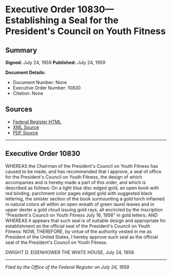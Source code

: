 # Executive Order 10830—Establishing a Seal for the President's Council on Youth Fitness

## Summary

**Signed:** July 24, 1959
**Published:** July 24, 1959

**Document Details:**
- Document Number: None
- Executive Order Number: 10830
- Citation: None

## Sources
- [Federal Register HTML](https://www.presidency.ucsb.edu/documents/executive-order-10830-establishing-seal-for-the-presidents-council-youth-fitness)
- [XML Source](None)
- [PDF Source](None)

---

## Executive Order 10830

WHEREAS the Chairman of the President's Council on Youth Fitness has caused to be made, and has recommended that I approve, a seal of office for the President's Council on Youth Fitness, the design of which accompanies and is hereby made a part of this order, and which is described as follows:
On a light blue disc edged gold, an open book with red binding, parchment color pages edged gold with suggested black lettering, the sinister section of the book surmounting a gold torch inflamed in natural colors all within an open wreath of green laurel leaves and in upper dexter a gold cloud issuing gold rays, all encircled by the inscription "President's Council on Youth Fitness July 16, 1956" in gold letters;
AND WHEREAS it appears that such seal is of suitable design and appropriate for establishment as the official seal of the President's Council on Youth Fitness:
NOW, THEREFORE, by virtue of the authority vested in me as President of the United States, I hereby approve such seal as the official seal of the President's Council on Youth Fitness.

DWIGHT D. EISENHOWER
THE WHITE HOUSE,
July 24, 1959.

---

*Filed by the Office of the Federal Register on July 24, 1959*

